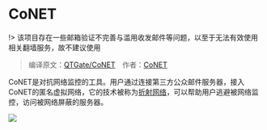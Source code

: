 # CoNET

!> 该项目存在一些邮箱验证不完善与滥用收发邮件等问题，以至于无法有效使用相关翻墙服务，故不建议使用

> 编译原文：[QTGate/CoNET](https://github.com/QTGate/CoNET)&emsp;作者：[CoNET](https://github.com/QTGate)

CoNET是对抗网络监控的工具。用户通过连接第三方公众邮件服务器，接入CoNET的匿名虚拟网络，它的技术被称为[折射网络](https://zh.wikipedia.org/zh-cn/%E6%8A%98%E5%B0%84%E7%BD%91%E7%BB%9C)，可以帮助用户逃避被网络监控，访问被网络屏蔽的服务器。

![](https://raw.githubusercontent.com/loremwalker/fq-book/master/docs/images/conet_refraction1.png)


